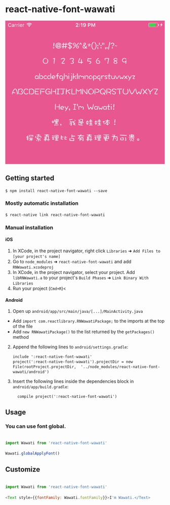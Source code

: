 
# react-native-font-wawati

![](screen-shot.jpg)

## Getting started

`$ npm install react-native-font-wawati --save`

### Mostly automatic installation

`$ react-native link react-native-font-wawati`

### Manual installation


#### iOS

1. In XCode, in the project navigator, right click `Libraries` ➜ `Add Files to [your project's name]`
2. Go to `node_modules` ➜ `react-native-font-wawati` and add `RNWawati.xcodeproj`
3. In XCode, in the project navigator, select your project. Add `libRNWawati.a` to your project's `Build Phases` ➜ `Link Binary With Libraries`
4. Run your project (`Cmd+R`)<

#### Android

1. Open up `android/app/src/main/java/[...]/MainActivity.java`
  - Add `import com.reactlibrary.RNWawatiPackage;` to the imports at the top of the file
  - Add `new RNWawatiPackage()` to the list returned by the `getPackages()` method
2. Append the following lines to `android/settings.gradle`:
  	```
  	include ':react-native-font-wawati'
  	project(':react-native-font-wawati').projectDir = new File(rootProject.projectDir, 	'../node_modules/react-native-font-wawati/android')
  	```
3. Insert the following lines inside the dependencies block in `android/app/build.gradle`:
  	```
      compile project(':react-native-font-wawati')
  	```

## Usage

### You can use font global.

```javascript

import Wawati from 'react-native-font-wawati'

Wawati.globalApplyFont()

```

##  Customize

```javascript

import Wawati from 'react-native-font-wawati'

<Text style={{fontFamily: Wawati.fontFamily}}>I'm Wawati.</Text>

```
